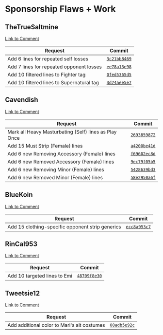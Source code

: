 # Sponsorship Flaws + Work

## TheTrueSaltmine

[Link to Comment](https://old.reddit.com/r/spnati/comments/s1k1kz/mari_is_requesting_sponsorship/hs9ufjn/)

| Request | Commit |
|---------|--------|
| Add 6 lines for repeated self losses | [`3c21bb8469`](https://gitgud.io/spnati/spnati/-/commit/3c21bb8469ea37d22545660cfe39c18d62c5f499) |
| Add 7 lines for repeated opponent losses | [`ee78a13e98`](https://gitgud.io/spnati/spnati/-/commit/ee78a13e98e50b2521b5c52174c988e16c26e903) |
| Add 10 filtered lines to Fighter tag | [`0fed5365d5`](https://gitgud.io/spnati/spnati/commit/0fed5365d539aa4a18d5d1ea054731c808f3aea1) |
| Add 10 filtered lines to Supernatural tag | [`3d74aee5e7`](https://gitgud.io/spnati/spnati/commit/3d74aee5e7d96ec514e20a091de4ac954ae6c2f7) |

## Cavendish

[Link to Comment](https://old.reddit.com/r/spnati/comments/s1k1kz/mari_is_requesting_sponsorship/hsbardq/)

| Request | Commit |
|---------|--------|
| Mark all Heavy Masturbating (Self) lines as Play Once | [`2693859872`](https://gitgud.io/spnati/spnati/-/commit/26938598720d3590025c5264dd0e646f1aaa967b) |
| Add 15 Must Strip (Female) lines | [`a4200be41d`](https://gitgud.io/spnati/spnati/-/commit/a4200be41d42416d29bef3b7dab096746b61784c) |
| Add 6 new Removing Accessory (Female) lines | [`f69602ec8d`](https://gitgud.io/spnati/spnati/-/commit/f69602ec8d7e89582ff8949af607739824582813) |
| Add 6 new Removed Accessory (Female) lines | [`9ec79f05b5`](https://gitgud.io/spnati/spnati/-/commit/9ec79f05b5) |
| Add 6 new Removing Minor (Female) lines | [`5428639bd3`](https://gitgud.io/spnati/spnati/-/commit/5428639bd3) |
| Add 6 new Removed Minor (Female) lines | [`58e2950a6f`](https://gitgud.io/spnati/spnati/-/commit/58e2950a6ffd45fb6e3daba7fd25648282357fdc) |

## BlueKoin

[Link to Comment](https://old.reddit.com/r/spnati/comments/s1k1kz/mari_is_requesting_sponsorship/hs9ypz2/)

| Request | Commit |
|---------|--------|
| Add 15 clothing-specific opponent strip generics | [`ecc8a953c7`](https://gitgud.io/spnati/spnati/-/commit/ecc8a953c7dba47a77fe5decfd586ab9fb1c39c4) |

## RinCal953

[Link to Comment](https://reddit.com/r/spnati/comments/s1k1kz/mari_is_requesting_sponsorship/hs8zhv6/)

| Request | Commit |
|---------|--------|
| Add 10 targeted lines to Emi | [`48709f8e30`](https://gitgud.io/spnati/spnati/-/commit/48709f8e30b97c08b3985f77fe7b1d9f63fd6ad7) |

## Tweetsie12

[Link to Comment](https://old.reddit.com/r/spnati/comments/s1k1kz/mari_is_requesting_sponsorship/hs9ner2/)

| Request | Commit |
|---------|--------|
| Add additional color to Mari's alt costumes | [`00adb5e92c`](https://gitgud.io/spnati/spnati/commit/00adb5e92c2dfcfc6f080bdd40519f8a67f80994) |
